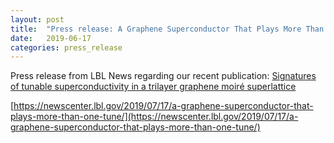 ```yaml
---
layout: post
title:  "Press release: A Graphene Superconductor That Plays More Than One Tune - Berkeley Lab News"
date:   2019-06-17
categories: press_release
---
```

Press release from LBL News regarding our recent publication: [Signatures of tunable superconductivity in a trilayer graphene moiré superlattice](https://rdcu.be/ceyL9)  

[https://newscenter.lbl.gov/2019/07/17/a-graphene-superconductor-that-plays-more-than-one-tune/](https://newscenter.lbl.gov/2019/07/17/a-graphene-superconductor-that-plays-more-than-one-tune/)